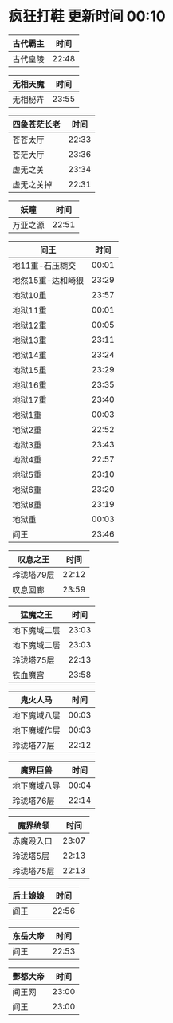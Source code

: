 # 疯狂打鞋 更新时间 00:10

| 古代霸主   | 时间    |
|--------|-------|
| 古代皇陵 | 22:48 |

| 无相天魔   | 时间    |
|--------|-------|
| 无相秘卉 | 23:55 |

| 四象苍茫长老   | 时间    |
|--------|-------|
| 苍苍太厅 | 22:33 |
| 苍茫大厅 | 23:36 |
| 虚无之关 | 23:34 |
| 虚无之关掉 | 22:31 |

| 妖瞳   | 时间    |
|--------|-------|
| 万亚之源 | 22:51 |

| 间王   | 时间    |
|--------|-------|
| 地11重-石压糊交 | 00:01 |
| 地然15重-达和崎狼 | 23:29 |
| 地狱10重 | 23:57 |
| 地狱11重 | 00:01 |
| 地狱12重 | 00:05 |
| 地狱13重 | 23:11 |
| 地狱14重 | 23:24 |
| 地狱15重 | 23:29 |
| 地狱16重 | 23:35 |
| 地狱17重 | 23:40 |
| 地狱1重 | 00:03 |
| 地狱2重 | 22:52 |
| 地狱3重 | 23:43 |
| 地狱4重 | 22:57 |
| 地狱5重 | 23:10 |
| 地狱6重 | 23:20 |
| 地狱8重 | 23:19 |
| 地狱重 | 00:03 |
| 阎王 | 23:46 |

| 叹息之王   | 时间    |
|--------|-------|
| 玲珑塔79层 | 22:12 |
| 叹息回廊 | 23:59 |

| 猛魔之王   | 时间    |
|--------|-------|
| 地下魔域二层 | 23:03 |
| 地下魔域二居 | 23:03 |
| 玲珑塔75层 | 22:13 |
| 铁血魔宫 | 23:58 |

| 鬼火人马   | 时间    |
|--------|-------|
| 地下魔域八层 | 00:03 |
| 地下魔域作层 | 00:03 |
| 玲珑塔77层 | 22:12 |

| 魔界巨兽   | 时间    |
|--------|-------|
| 地下魔域八导 | 00:04 |
| 玲珑塔76层 | 22:14 |

| 魔界统领   | 时间    |
|--------|-------|
| 赤魔殴入口 | 23:07 |
| 玲珑塔5层 | 22:13 |
| 玲珑塔75层 | 22:13 |

| 后土娘娘   | 时间    |
|--------|-------|
| 阎王 | 22:56 |

| 东岳大帝   | 时间    |
|--------|-------|
| 阎王 | 22:53 |

| 酆都大帝   | 时间    |
|--------|-------|
| 间王网 | 23:00 |
| 阎王 | 23:00 |